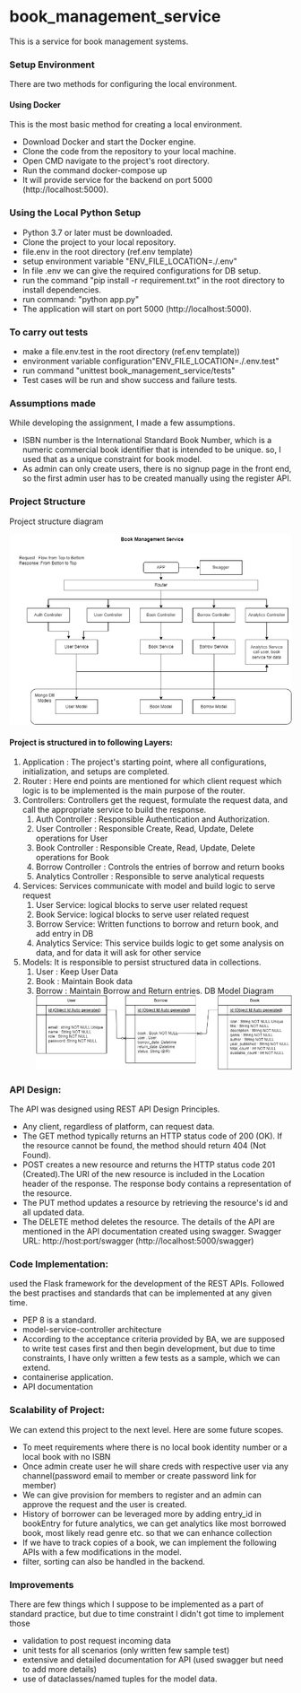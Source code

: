 # book_management_service

This is a service for book management systems.


### Setup Environment
There are two methods for configuring the local environment.

#### Using Docker
This is the most basic method for creating a local environment.

* Download Docker and start the Docker engine.
* Clone the code from the repository to your local machine.
* Open CMD navigate to the project's root directory.
* Run the command docker-compose up
* It will provide service for the backend on port 5000 (http://localhost:5000).

### Using the Local Python Setup
* Python 3.7 or later must be downloaded.
* Clone the project to your local repository.
* file.env in the root directory (ref.env template)
* setup environment variable "ENV_FILE_LOCATION=./.env"
* In file .env we can give the required configurations for DB setup.
* run the command "pip install -r requirement.txt" in the root directory to install dependencies.
* run command: "python app.py"
* The application will start on port 5000 (http://localhost:5000).

### To carry out tests
* make a file.env.test in the root directory (ref.env template))
* environment variable configuration"ENV_FILE_LOCATION=./.env.test"
* run command "unittest book_management_service/tests"
* Test cases will be run and show success and failure tests.

### Assumptions made
While developing the assignment, I made a few assumptions.
* ISBN number is the International Standard Book Number, which is a numeric commercial book identifier that is intended to be unique. so, I used that as a unique constraint for book model.
* As admin can only create users, there is no signup page in the front end, so the first admin user has to be created manually using the register API.

### Project Structure
Project structure diagram 

![Project structure diagram](https://github.com/salvieknath18/book_management_service/blob/main/BookManagementService.png?raw=true)

#### Project is structured in to following Layers:
1. Application : The project's starting point, where all configurations, initialization, and setups are completed.
2. Router : Here end points are mentioned for which client request which logic is to be implemented is the main purpose of the router.
3. Controllers:
   Controllers get the request, formulate the request data, and call the appropriate service to build the response.
   1. Auth Controller : Responsible Authentication and Authorization.
   2. User Controller : Responsible Create, Read, Update, Delete operations for User
   3. Book Controller : Responsible Create, Read, Update, Delete operations for Book
   4. Borrow Controller : Controls the entries of borrow and return books
   5. Analytics Controller : Responsible to serve analytical requests
4. Services: Services communicate with model and build logic to serve request
   1. User Service: logical blocks to serve user related request
   2. Book Service: logical blocks to serve user related request
   3. Borrow Service: Written functions to borrow and return book, and add entry in DB
   4. Analytics Service: This service builds logic to get some analysis on data, and for data it will ask for other service
5. Models:
    It is responsible to persist structured data in collections.
   1. User : Keep User Data
   2. Book : Maintain Book data
   3. Borrow : Maintain Borrow and Return entries.
   DB Model Diagram
   ![Project structure diagram](https://github.com/salvieknath18/book_management_service/blob/main/db_model.png?raw=true)
   

### API Design:

The API was designed using REST API Design Principles.

* Any client, regardless of platform, can request data.
* The GET method typically returns an HTTP status code of 200 (OK). If the resource cannot be found, the method should return 404 (Not Found).
* POST creates a new resource and returns the HTTP status code 201 (Created).The URI of the new resource is included in the Location header of the response. The response body contains a representation of the resource.
* The PUT method updates a resource by retrieving the resource's id and all updated data.
* The DELETE method deletes the resource. The details of the API are mentioned in the API documentation created using swagger. Swagger URL: http://host:port/swagger (http://localhost:5000/swagger)


### Code Implementation:

used the Flask framework for the development of the REST APIs. Followed the best practises and standards that can be implemented at any given time.
* PEP 8 is a standard.
* model-service-controller architecture
* According to the acceptance criteria provided by BA, we are supposed to write test cases first and then begin development, but due to time constraints, I have only written a few tests as a sample, which we can extend.
* containerise application.
* API documentation

### Scalability of Project:

We can extend this project to the next level. Here are some future scopes.

* To meet requirements where there is no local book identity number or a local book with no ISBN
* Once admin create user he will share creds with respective user via any channel(password email to member or create password link for member)
* We can give provision for members to register and an admin can approve the request and the user is created.
* History of borrower can be leveraged more by adding entry_id in bookEntry for future analytics, we can get analytics like most borrowed book, most likely read genre etc. so that we can enhance collection
* If we have to track copies of a book, we can implement the following APIs with a few modifications in the model.
* filter, sorting can also be handled in the backend.

### Improvements

There are few things which I suppose to be implemented as a part of standard practice, but due to time constraint I didn't got time to implement those 
   - validation to post request incoming data
   - unit tests for all scenarios (only written few sample test)
   - extensive and detailed documentation for API (used swagger but need to add more details)
   - use of dataclasses/named tuples for the model data.
